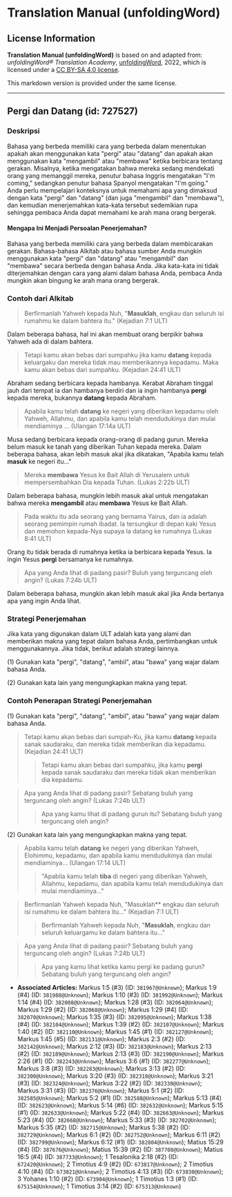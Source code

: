 # Translation Manual (unfoldingWord)

## License Information

**Translation Manual (unfoldingWord)** is based on and adapted from: _unfoldingWord® Translation Academy_, [unfoldingWord](https://unfoldingword.org/utw), 2022, which is licensed under a [CC BY-SA 4.0 license](https://creativecommons.org/licenses/by-sa/4.0/legalcode.en).

This markdown version is provided under the same license.



--------------------------------

## Pergi dan Datang (id: 727527)

### Deskripsi

Bahasa yang berbeda memiliki cara yang berbeda dalam menentukan apakah akan menggunakan kata "pergi" atau "datang" dan apakah akan menggunakan kata "mengambil" atau "membawa" ketika berbicara tentang gerakan. Misalnya, ketika mengatakan bahwa mereka sedang mendekati orang yang memanggil mereka, penutur bahasa Inggris mengatakan "I'm coming," sedangkan penutur bahasa Spanyol mengatakan "I'm going." Anda perlu mempelajari konteksnya untuk memahami apa yang dimaksud dengan kata "pergi" dan "datang" (dan juga "mengambil" dan "membawa"), dan kemudian menerjemahkan kata\-kata tersebut sedemikian rupa sehingga pembaca Anda dapat memahami ke arah mana orang bergerak.

#### Mengapa Ini Menjadi Persoalan Penerjemahan?

Bahasa yang berbeda memiliki cara yang berbeda dalam membicarakan gerakan. Bahasa\-bahasa Alkitab atau bahasa sumber Anda mungkin menggunakan kata "pergi" dan "datang" atau "mengambil" dan "membawa" secara berbeda dengan bahasa Anda. Jika kata\-kata ini tidak diterjemahkan dengan cara yang alami dalam bahasa Anda, pembaca Anda mungkin akan bingung ke arah mana orang bergerak.

### Contoh dari Alkitab

> Berfirmanlah Yahweh kepada Nuh, "**Masuklah**, engkau dan seluruh isi rumahmu ke dalam bahtera itu." (Kejadian 7:1 ULT)

Dalam beberapa bahasa, hal ini akan membuat orang berpikir bahwa Yahweh ada di dalam bahtera.

> Tetapi kamu akan bebas dari sumpahku jika kamu **datang** kepada keluargaku dan mereka tidak mau memberikannya kepadamu. Maka kamu akan bebas dari sumpahku. (Kejadian 24:41 ULT)

Abraham sedang berbicara kepada hambanya. Kerabat Abraham tinggal jauh dari tempat ia dan hambanya berdiri dan ia ingin hambanya **pergi** kepada mereka, bukannya **datang** kepada Abraham.

> Apabila kamu telah **datang** ke negeri yang diberikan kepadamu oleh Yahweh, Allahmu, dan apabila kamu telah mendudukinya dan mulai mendiaminya ... (Ulangan 17:14a ULT)

Musa sedang berbicara kepada orang\-orang di padang gurun. Mereka belum masuk ke tanah yang diberikan Tuhan kepada mereka. Dalam beberapa bahasa, akan lebih masuk akal jika dikatakan, "Apabila kamu telah **masuk** ke negeri itu..."

> Mereka **membawa** Yesus ke Bait Allah di Yerusalem untuk mempersembahkan Dia kepada Tuhan. (Lukas 2:22b ULT)

Dalam beberapa bahasa, mungkin lebih masuk akal untuk mengatakan bahwa mereka **mengambil** atau **membawa** Yesus ke Bait Allah.

> Pada waktu itu ada seorang yang bernama Yairus, dan ia adalah seorang pemimpin rumah ibadat. Ia tersungkur di depan kaki Yesus dan memohon kepada\-Nya supaya Ia datang ke rumahnya (Lukas 8:41 ULT)

Orang itu tidak berada di rumahnya ketika ia berbicara kepada Yesus. Ia ingin Yesus **pergi** bersamanya ke rumahnya.

> Apa yang Anda lihat di padang pasir? Buluh yang terguncang oleh angin? (Lukas 7:24b ULT)

Dalam beberapa bahasa, mungkin akan lebih masuk akal jika Anda bertanya apa yang ingin Anda lihat.

### Strategi Penerjemahan

Jika kata yang digunakan dalam ULT adalah kata yang alami dan memberikan makna yang tepat dalam bahasa Anda, pertimbangkan untuk menggunakannya. Jika tidak, berikut adalah strategi lainnya.

(1\) Gunakan kata "pergi", "datang", "ambil", atau "bawa" yang wajar dalam bahasa Anda.

(2\) Gunakan kata lain yang mengungkapkan makna yang tepat.

### Contoh Penerapan Strategi Penerjemahan

(1\) Gunakan kata "pergi", "datang", "ambil", atau "bawa" yang wajar dalam bahasa Anda.

> Tetapi kamu akan bebas dari sumpah\-Ku, jika kamu **datang** kepada sanak saudaraku, dan mereka tidak memberikan dia kepadamu. (Kejadian 24:41 ULT)
> 
> 
> > Tetapi kamu akan bebas dari sumpahku, jika kamu **pergi** kepada sanak saudaraku dan mereka tidak akan memberikan dia kepadamu.

> Apa yang Anda lihat di padang pasir? Sebatang buluh yang terguncang oleh angin? (Lukas 7:24b ULT)
> 
> 
> > Apa yang kamu lihat di padang gurun itu? Sebatang buluh yang terguncang oleh angin?

(2\) Gunakan kata lain yang mengungkapkan makna yang tepat.

> Apabila kamu telah **datang** ke negeri yang diberikan Yahweh, Elohimmu, kepadamu, dan apabila kamu mendudukinya dan mulai mendiaminya... (Ulangan 17:14 ULT)
> 
> 
> > "Apabila kamu telah **tiba** di negeri yang diberikan Yahweh, Allahmu, kepadamu, dan apabila kamu telah mendudukinya dan mulai mendiaminya..."

> Berfirmanlah Yahweh kepada Nuh, "Masuklah\*\* engkau dan seluruh isi rumahmu ke dalam bahtera itu..." (Kejadian 7:1 ULT)
> 
> 
> > Berfirmanlah Yahweh kepada Nuh, "**Masuklah**, engkau dan seluruh keluargamu ke dalam bahtera itu..."

> Apa yang Anda lihat di padang pasir? Sebatang buluh yang terguncang oleh angin? (Lukas 7:24b ULT)
> 
> 
> > Apa yang kamu lihat ketika kamu pergi ke padang gurun? Sebatang buluh yang terguncang oleh angin?

* **Associated Articles:** Markus 1:5 (#3) (ID: `381967@Unknown`); Markus 1:9 (#4) (ID: `381988@Unknown`); Markus 1:10 (#3) (ID: `381992@Unknown`); Markus 1:14 (#4) (ID: `382008@Unknown`); Markus 1:28 (#3) (ID: `382064@Unknown`); Markus 1:29 (#2) (ID: `382068@Unknown`); Markus 1:29 (#4) (ID: `382070@Unknown`); Markus 1:35 (#3) (ID: `382095@Unknown`); Markus 1:38 (#4) (ID: `382104@Unknown`); Markus 1:39 (#2) (ID: `382107@Unknown`); Markus 1:40 (#2) (ID: `382110@Unknown`); Markus 1:45 (#1) (ID: `382127@Unknown`); Markus 1:45 (#5) (ID: `382131@Unknown`); Markus 2:3 (#2) (ID: `382142@Unknown`); Markus 2:12 (#3) (ID: `382183@Unknown`); Markus 2:13 (#2) (ID: `382189@Unknown`); Markus 2:13 (#3) (ID: `382190@Unknown`); Markus 2:26 (#1) (ID: `382243@Unknown`); Markus 3:6 (#1) (ID: `382277@Unknown`); Markus 3:8 (#3) (ID: `382283@Unknown`); Markus 3:13 (#2) (ID: `382300@Unknown`); Markus 3:20 (#3) (ID: `382318@Unknown`); Markus 3:21 (#3) (ID: `382324@Unknown`); Markus 3:22 (#2) (ID: `382330@Unknown`); Markus 3:31 (#3) (ID: `382376@Unknown`); Markus 5:1 (#2) (ID: `382585@Unknown`); Markus 5:2 (#1) (ID: `382588@Unknown`); Markus 5:13 (#4) (ID: `382623@Unknown`); Markus 5:14 (#6) (ID: `382632@Unknown`); Markus 5:15 (#1) (ID: `382633@Unknown`); Markus 5:22 (#4) (ID: `382663@Unknown`); Markus 5:23 (#4) (ID: `382668@Unknown`); Markus 5:33 (#3) (ID: `382702@Unknown`); Markus 5:35 (#2) (ID: `382715@Unknown`); Markus 5:38 (#2) (ID: `382729@Unknown`); Markus 6:1 (#2) (ID: `382752@Unknown`); Markus 6:11 (#2) (ID: `382799@Unknown`); Markus 6:12 (#1) (ID: `382804@Unknown`); Matius 15:29 (#4) (ID: `387676@Unknown`); Matius 15:39 (#2) (ID: `387708@Unknown`); Matius 16:5 (#4) (ID: `387733@Unknown`); 1 Tesalonika 2:18 (#2) (ID: `672420@Unknown`); 2 Timotius 4:9 (#2) (ID: `673817@Unknown`); 2 Timotius 4:10 (#4) (ID: `673821@Unknown`); 2 Timotius 4:13 (#3) (ID: `673830@Unknown`); 3 Yohanes 1:10 (#2) (ID: `673904@Unknown`); 1 Timotius 1:3 (#1) (ID: `675154@Unknown`); 1 Timotius 3:14 (#2) (ID: `675313@Unknown`)

